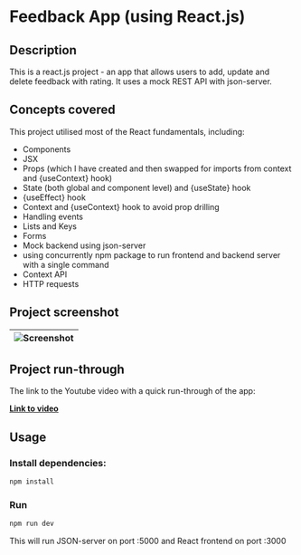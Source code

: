 # Feedback App (using React.js)

## Description

This is a react.js project - an app that allows users to add, update and delete feedback with rating. It uses a mock REST API with json-server.

## Concepts covered

This project utilised most of the React fundamentals, including:

- Components
- JSX
- Props (which I have created and then swapped for imports from context and {useContext} hook)
- State (both global and component level) and {useState} hook
- {useEffect} hook
- Context and {useContext} hook to avoid prop drilling
- Handling events
- Lists and Keys
- Forms
- Mock backend using json-server
- using concurrently npm package to run frontend and backend server with a single command
- Context API
- HTTP requests

## Project screenshot

| ![Screenshot](assets/feedback-app-screenshot.jpg) |
| ------------------------------------------------- |

## Project run-through

The link to the Youtube video with a quick run-through of the app:

**[Link to video](https://www.youtube.com/watch?v=Kw0nN4rZ_ZM)**

## Usage

### Install dependencies:

```bash
npm install
```

### Run

```bash
npm run dev
```

This will run JSON-server on port :5000 and React frontend on port :3000
